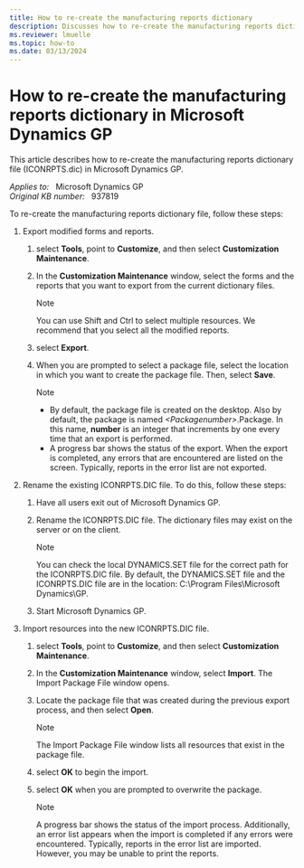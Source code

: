 ```yaml
---
title: How to re-create the manufacturing reports dictionary
description: Discusses how to re-create the manufacturing reports dictionary (ICONRPTS.dic) in Microsoft Dynamics GP.
ms.reviewer: lmuelle
ms.topic: how-to
ms.date: 03/13/2024
---
```

# How to re-create the manufacturing reports dictionary in Microsoft Dynamics GP

This article describes how to re-create the manufacturing reports dictionary file (ICONRPTS.dic) in Microsoft Dynamics GP.

_Applies to:_ &nbsp; Microsoft Dynamics GP  
_Original KB number:_ &nbsp; 937819

To re-create the manufacturing reports dictionary file, follow these steps:

1. Export modified forms and reports.

   1. select **Tools**, point to **Customize**, and then select **Customization Maintenance**.
   2. In the **Customization Maintenance** window, select the forms and the reports that you want to export from the current dictionary files.

       > [!NOTE]
       > You can use Shift and Ctrl to select multiple resources. We recommend that you select all the modified reports.

   3. select **Export**.
   4. When you are prompted to select a package file, select the location in which you want to create the package file. Then, select **Save**.

      > [!NOTE]
      >
      > - By default, the package file is created on the desktop. Also by default, the package is named *\<Packagenumber>*.Package. In this name, **number** is an integer that increments by one every time that an export is performed.
      > - A progress bar shows the status of the export. When the export is completed, any errors that are encountered are listed on the screen. Typically, reports in the error list are not exported.

2. Rename the existing ICONRPTS.DIC file. To do this, follow these steps:

   1. Have all users exit out of Microsoft Dynamics GP.
   2. Rename the ICONRPTS.DIC file. The dictionary files may exist on the server or on the client.

        > [!NOTE]
        > You can check the local DYNAMICS.SET file for the correct path for the ICONRPTS.DIC file. By default, the DYNAMICS.SET file and the ICONRPTS.DIC file are in the location: C:\Program Files\Microsoft Dynamics\GP.

   3. Start Microsoft Dynamics GP.

3. Import resources into the new ICONRPTS.DIC file.

   1. select **Tools**, point to **Customize**, and then select **Customization Maintenance**.
   2. In the **Customization Maintenance** window, select **Import**. The Import Package File window opens.
   3. Locate the package file that was created during the previous export process, and then select **Open**.

        > [!NOTE]
        > The Import Package File window lists all resources that exist in the package file.
   4. select **OK** to begin the import.
   5. select **OK** when you are prompted to overwrite the package.

        > [!NOTE]
        > A progress bar shows the status of the import process. Additionally, an error list appears when the import is completed if any errors were encountered. Typically, reports in the error list are imported. However, you may be unable to print the reports.
